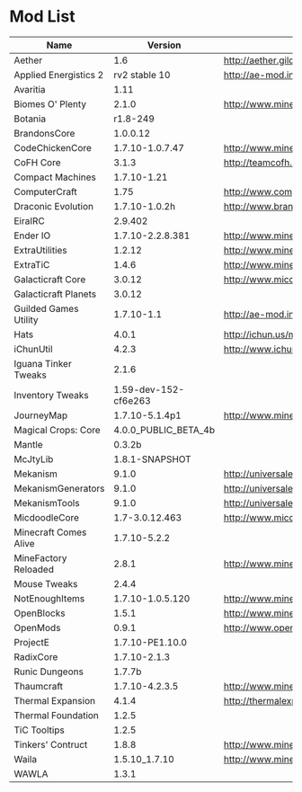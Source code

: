 # Mod List

Name | Version | Url
--|--|--
Aether | 1.6	| http://aether.gildedgames.com
Applied Energistics 2 | rv2 stable 10 | http://ae-mod.info/
Avaritia | 1.11	|
Biomes O' Plenty | 2.1.0 | http://www.minecraftforum.net/topic/1495041-
Botania | r1.8-249 |
BrandonsCore | 1.0.0.12	|
CodeChickenCore | 1.7.10-1.0.7.47 |	http://www.minecraftforum.net/topic/909223-
CoFH Core | 3.1.3 | http://teamcofh.com/
Compact Machines | 1.7.10-1.21 |
ComputerCraft | 1.75 | http://www.computercraft.info/
Draconic Evolution | 1.7.10-1.0.2h | http://www.brandon3055.com/
EiraIRC | 2.9.402	|
Ender IO | 1.7.10-2.2.8.381 | http://www.minecraftforum.net/topic/1937619-
ExtraUtilities | 1.2.12 | http://www.minecraftforum.net/topic/1776056-
ExtraTiC | 1.4.6 | http://www.minecraftforum.net/topic/1985397-
Galacticraft Core | 3.0.12 | http://www.micdoodle8.com/mods/galacticraft
Galacticraft Planets | 3.0.12	|
Guilded Games Utility | 1.7.10-1.1 | http://ae-mod.info/
Hats | 4.0.1 | http://ichun.us/mods/hats/
iChunUtil | 4.2.3 | http://www.ichun.us/
Iguana Tinker Tweaks | 2.1.6 |
Inventory Tweaks | 1.59-dev-152-cf6e263	|
JourneyMap | 1.7.10-5.1.4p1 | http://www.minecraftforum.net/topic/772071-
Magical Crops: Core | 4.0.0_PUBLIC_BETA_4b |
Mantle | 0.3.2b	|
McJtyLib | 1.8.1-SNAPSHOT |
Mekanism | 9.1.0 | http://universalelectricity.com/mekanism
MekanismGenerators | 9.1.0 | http://universalelectricity.com/mekanism
MekanismTools | 9.1.0 | http://universalelectricity.com/mekanism
MicdoodleCore | 1.7-3.0.12.463 | http://www.micdoodle8.com/
Minecraft Comes Alive | 1.7.10-5.2.2 |
MineFactory Reloaded | 2.8.1 | http://www.minecraftforum.net/topic/2016680-
Mouse Tweaks | 2.4.4 |
NotEnoughItems | 1.7.10-1.0.5.120 | 	http://www.minecraftforum.net/topic/909223-
OpenBlocks | 1.5.1 | http://www.minecraftforum.net/topic/1941514-
OpenMods | 0.9.1 | http://www.openblocks.info/
ProjectE | 1.7.10-PE1.10.0 |
RadixCore | 1.7.10-2.1.3 |
Runic Dungeons | 1.7.7b	|
Thaumcraft | 1.7.10-4.2.3.5 | http://www.minecraftforum.net/topic/838839-
Thermal Expansion | 4.1.4 | http://thermalexpansion.wikispaces.com/
Thermal Foundation | 1.2.5
TiC Tooltips | 1.2.5 |
Tinkers' Contruct | 1.8.8 | http://www.minecraftforum.net/topic/1659892-
Waila | 1.5.10_1.7.10 | http://www.minecraftforum.net/topic/1846244-
WAWLA | 1.3.1	|
